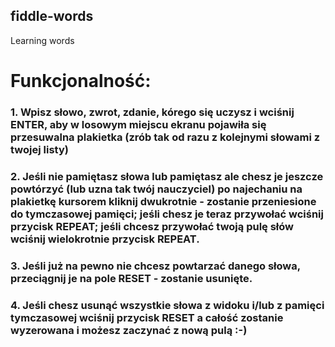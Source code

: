 ## fiddle-words
Learning words

# Funkcjonalność:
### 1. Wpisz słowo, zwrot, zdanie, kórego się uczysz i wciśnij ENTER, aby w losowym miejscu ekranu pojawiła się przesuwalna plakietka (zrób tak od razu z kolejnymi słowami z twojej listy)
### 2. Jeśli nie pamiętasz słowa lub pamiętasz ale chesz je jeszcze powtórzyć (lub uzna tak twój nauczyciel) po najechaniu na plakietkę kursorem kliknij dwukrotnie - zostanie przeniesione do tymczasowej pamięci; jeśli chesz je teraz przywołać wciśnij przycisk REPEAT; jeśli chcesz przywołać twoją pulę słów wciśnij wielokrotnie przycisk REPEAT.
### 3. Jeśli już na pewno nie chcesz powtarzać danego słowa, przeciągnij je na pole RESET - zostanie usunięte.
### 4. Jeśli chesz usunąć wszystkie słowa z widoku i/lub z pamięci tymczasowej wciśnij przycisk RESET a całość zostanie wyzerowana i możesz zaczynać z nową pulą :-)
